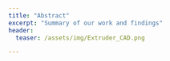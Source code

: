 ```yaml
---
title: "Abstract"
excerpt: "Summary of our work and findings"
header:
  teaser: /assets/img/Extruder_CAD.png

---
```


